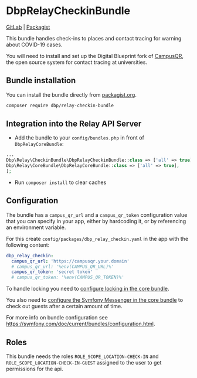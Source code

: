# DbpRelayCheckinBundle

[GitLab](https://gitlab.tugraz.at/dbp/check-in/dbp-relay-checkin-bundle) | [Packagist](https://packagist.org/packages/dbp/relay-checkin-bundle)

This bundle handles check-ins to places and contact tracing for warning about COVID-19 cases.

You will need to install and set up the Digital Blueprint fork of [CampusQR](https://gitlab.tugraz.at/dbp/check-in/campus-qr),
the open source system for contact tracing at universities.

## Bundle installation

You can install the bundle directly from [packagist.org](https://packagist.org/packages/dbp/relay-checkin-bundle).

```bash
composer require dbp/relay-checkin-bundle
```

## Integration into the Relay API Server

* Add the bundle to your `config/bundles.php` in front of `DbpRelayCoreBundle`:

```php
...
Dbp\Relay\CheckinBundle\DbpRelayCheckinBundle::class => ['all' => true],
Dbp\Relay\CoreBundle\DbpRelayCoreBundle::class => ['all' => true],
];
```

* Run `composer install` to clear caches

## Configuration

The bundle has a `campus_qr_url` and a `campus_qr_token` configuration value that you can specify in your
app, either by hardcoding it, or by referencing an environment variable.

For this create `config/packages/dbp_relay_checkin.yaml` in the app with the following content:

```yaml
dbp_relay_checkin:
  campus_qr_url: 'https://campusqr.your.domain'
  # campus_qr_url: '%env(CAMPUS_QR_URL)%'
  campus_qr_token: 'secret token'
  # campus_qr_token: '%env(CAMPUS_QR_TOKEN)%'
```

To handle locking you need to [configure locking in the core bundle](https://gitlab.tugraz.at/dbp/relay/dbp-relay-core-bundle#bundle-config). 

You also need to [configure the Symfony Messenger in the core bundle](https://gitlab.tugraz.at/dbp/relay/dbp-relay-core-bundle#bundle-config) to check out guests after a certain amount of time.

For more info on bundle configuration see <https://symfony.com/doc/current/bundles/configuration.html>.

## Roles

This bundle needs the roles `ROLE_SCOPE_LOCATION-CHECK-IN` and `ROLE_SCOPE_LOCATION-CHECK-IN-GUEST` assigned to the user
to get permissions for the api.

